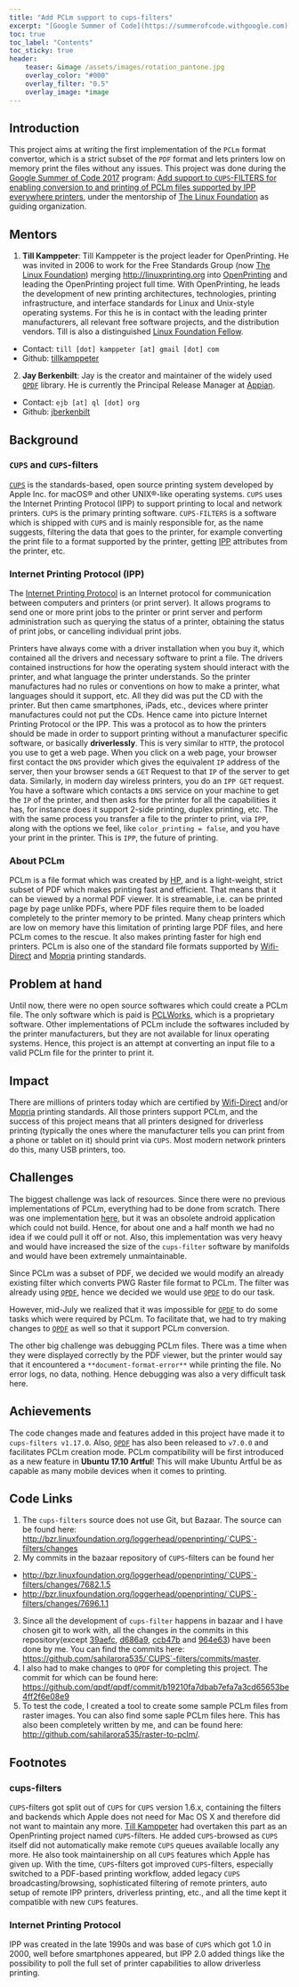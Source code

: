 ```yaml
---
title: "Add PCLm support to cups-filters"
excerpt: "[Google Summer of Code](https://summerofcode.withgoogle.com) 2017 project to convert documents to the PCLm format via [rastertopclm](https://github.com/OpenPrinting/cups-filters/blob/master/filter/rastertopclm) filter in [cups-filters](https://github.com/openprinting/cups-filters)."
toc: true
toc_label: "Contents"
toc_sticky: true
header:
    teaser: &image /assets/images/rotation_pantone.jpg
    overlay_color: "#000"
    overlay_filter: "0.5"
    overlay_image: *image
---
```


## Introduction

This project aims at writing the first implementation of the `PCLm` format convertor, which is a strict subset of the `PDF` format and lets printers low on memory print the files without any issues.
This project was done during the [Google Summer of Code 2017](https://summerofcode.withgoogle.com) program: [Add support to `CUPS`-FILTERS for enabling conversion to and printing of PCLm files supported by IPP everywhere printers](https://summerofcode.withgoogle.com/archive/2017/projects/5722648516493312/), under the mentorship of [The Linux Foundation](https://www.linuxfoundation.org/) as guiding organization.

## Mentors

1. **Till Kamppeter**: Till Kamppeter is the project leader for OpenPrinting. He was invited in 2006 to work for the Free Standards Group (now [The Linux Foundation](https://www.linuxfoundation.org/)) merging <http://linuxprinting.org> into [OpenPrinting](http://openprinting.org/) and leading the OpenPrinting project full time. With OpenPrinting, he leads the development of new printing architectures, technologies, printing infrastructure, and interface standards for Linux and Unix-style operating systems. For this he is in contact with the leading printer manufacturers, all relevant free software projects, and the distribution vendors.
Till is also a distinguished [Linux Foundation Fellow](https://www.linuxfoundation.org/about/linux-foundation-fellows/). 
 
  - Contact: `till [dot] kamppeter [at] gmail [dot] com`
  - Github: [tillkamppeter](https://github.com/tillkamppeter)

2. **Jay Berkenbilt**: Jay is the creator and maintainer of the widely used [`QPDF`](https://github.com/qpdf/qpdf) library. He is currently the Principal Release Manager at [Appian](https://www.appian.com/).

  - Contact: `ejb [at] ql [dot] org`
  - Github: [jberkenbilt](https://github.com/jberkenbilt)

## Background

### `CUPS` and `CUPS`-filters

[`CUPS`](https://www.cups.org/) is the standards-based, open source printing system developed by Apple Inc. for macOS® and other UNIX®-like operating systems. `CUPS` uses the Internet Printing Protocol (IPP) to support printing to local and network printers. `CUPS` is the primary printing software. `CUPS-FILTERS` is a software which is shipped with `CUPS` and is mainly responsible for, as the name suggests, filtering the data that goes to the printer, for example converting the print file to a format supported by the printer, getting [IPP](https://en.wikipedia.org/wiki/Internet_Printing_Protocol) attributes from the printer, etc.


### Internet Printing Protocol (IPP)

The [Internet Printing Protocol](https://en.wikipedia.org/wiki/Internet_Printing_Protocol) is an Internet protocol for communication between computers and printers (or print server). It allows programs to send one or more print jobs to the printer or print server and perform administration such as querying the status of a printer, obtaining the status of print jobs, or cancelling individual print jobs.

Printers have always come with a driver installation when you buy it, which contained all the drivers and necessary software to print a file. The drivers contained instructions for how the operating system should interact with the printer, and what language the printer understands. So the printer manufactures had no rules or conventions on how to make a printer, what languages should it support, etc. All they did was put the CD with the printer. But then came smartphones, iPads, etc., devices where printer manufactures could not put the CDs. Hence came into picture Internet Printing Protocol or the IPP. This was a protocol as to how the printers should be made in order to support printing without a manufacturer specific software, or basically **driverlessly**. This is very similar to `HTTP`, the protocol you use to get a web page. When you click on a web page, your browser first contact the `DNS` provider which gives the equivalent `IP` address of the server, then your browser sends a `GET` Request to that `IP` of the server to get data. Similarly, in modern day wireless printers, you do an `IPP GET` request. You have a software which contacts a `DNS` service on your machine to get the `IP` of the printer, and then asks for the printer for all the capabilities it has, for instance does it support 2-side printing, duplex printing, etc. The with the same process you transfer a file to the printer to print, via `IPP`, along with the options we feel, like `color_printing = false`, and you have your print in the printer. This is `IPP`, the future of printing.

### About PCLm

PCLm is a file format which was created by [HP](https://en.wikipedia.org/wiki/Hewlett-Packard), and is a light-weight, strict subset of PDF which makes printing fast and efficient. That means that it can be viewed by a normal PDF viewer. It is streamable, i.e. can be printed page by page unlike PDFs, where PDF files require them to be loaded completely to the printer memory to be printed. Many cheap printers which are low on memory have this limitation of printing large PDF files, and here PCLm comes to the rescue. It also makes printing faster for high end printers. PCLm is also one of the standard file formats supported by [Wifi-Direct](https://www.wi-fi.org/discover-wi-fi/wi-fi-direct) and [Mopria](http://mopria.org/) printing standards.

## Problem at hand

Until now, there were no open source softwares which could create a PCLm file. The only software which is paid is [PCLWorks](http://www.pclworks.com/), which is a proprietary software. Other implementations of PCLm include the softwares included by the printer manufacturers, but they are not available for linux operating systems. Hence, this project is an attempt at converting an input file to a valid PCLm file for the printer to print it.

## Impact

There are millions of printers today which are certified by  [Wifi-Direct](https://www.wi-fi.org/discover-wi-fi/wi-fi-direct) and/or [Mopria](http://mopria.org/) printing standards. All those printers support PCLm, and the success of this project means that all printers designed for driverless printing (typically the ones where the manufacturer tells you can print from a phone or tablet on it) should print via `CUPS`. Most modern network printers do this, many USB printers, too.

## Challenges

The biggest challenge was lack of resources. Since there were no previous implementations of PCLm, everything had to be done from scratch. There was one implementation [here](https://github.com/ibevilinc/WFDSPrintPlugin/tree/master/jni/wprint/plugins/genPCLm/src), but it was an obsolete android application which could not build. Hence, for about one and a half month we had no idea if we could pull it off or not. Also, this implementation was very heavy and would have increased the size of the `cups-filter` software by manifolds and would have been extremely unmaintainable.

Since PCLm was a subset of PDF, we decided we would modify an already existing filter which converts PWG Raster file format to PCLm. The filter was already using [`QPDF`](https://github.com/qpdf/qpdf), hence we decided we would use [`QPDF`](https://github.com/qpdf/qpdf) to do our task. 

However, mid-July we realized that it was impossible for [`QPDF`](https://github.com/qpdf/qpdf) to do some tasks which were required by PCLm. To facilitate that, we had to try making changes to [`QPDF`](https://github.com/qpdf/qpdf) as well so that it support PCLm conversion.

The other big challenge was debugging PCLm files. There was a time when they were displayed correctly by the PDF viewer, but the printer would say that it encountered a `**document-format-error**` while printing the file. No error logs, no data, nothing. Hence debugging was also a very difficult task here.

## Achievements

The code changes made and features added in this project have made it to `cups-filters v1.17.0`. Also, [`QPDF`](https://github.com/qpdf/qpdf) has also been released to `v7.0.0` and facilitates PCLm creation mode. PCLm compatibility will be first introduced as a new feature in **Ubuntu 17.10 Artful**! This will make Ubuntu Artful be as capable as many mobile devices when it comes to printing.

## Code Links

1. The `cups-filters` source does not use Git, but Bazaar. The source can be found here: <http://bzr.linuxfoundation.org/loggerhead/openprinting/`CUPS`-filters/changes>
2. My commits in the bazaar repository of `CUPS`-filters can be found her
 - <http://bzr.linuxfoundation.org/loggerhead/openprinting/`CUPS`-filters/changes/7682.1.5>
 - <http://bzr.linuxfoundation.org/loggerhead/openprinting/`CUPS`-filters/changes/7696.1.1>
3. Since all the development of `cups-filter` happens in bazaar and I have chosen git to work with, all the changes in the commits in this repository(except [39aefc](https://github.com/sahilarora535/`CUPS`-filters/commit/39aefcbe6ea2e89f4c4ce7223c7a60f28dae3e71), [d686a9](https://github.com/sahilarora535/`CUPS`-filters/commit/d686a9f66d44a0fb732cad94fc25e376be9f65a1), [ccb47b](https://github.com/sahilarora535/`CUPS`-filters/commit/ccb47b24178fc454713fd7b1051d80c1389db81b) and [964e63](https://github.com/sahilarora535/`CUPS`-filters/commit/964e634fbe6e8a243fdd423d6fd92e1c3c45db33)) have been done by me. You can find the commits here: <https://github.com/sahilarora535/`CUPS`-filters/commits/master>.
4. I also had to make changes to `QPDF` for completing this project. The commit for which can be found here: <https://github.com/qpdf/qpdf/commit/b19210fa7dbab7efa7a3cd65653be4ff2f6e08e9>
5. To test the code, I created a tool to create some sample PCLm files from raster images. You can also find some saple PCLm files here. This has also been completely written by me, and can be found here: <http://github.com/sahilarora535/raster-to-pclm/>.

## Footnotes

### cups-filters
`CUPS`-filters got split out of `CUPS` for `CUPS` version 1.6.x, containing the filters and backends which Apple does not need for Mac OS X and therefore did not want to maintain any more. [Till Kamppeter](https://github.com/tillkamppeter) had overtaken this part as an OpenPrinting project named `CUPS`-filters. He added `CUPS`-browsed as `CUPS` itself did not automatically make remote `CUPS` queues available locally any more. He also took maintainership on all `CUPS` features which Apple has given up. With the time, `CUPS`-filters got improved `CUPS`-filters, especially switched to a PDF-based printing workflow, added legacy `CUPS` broadcasting/browsing, sophisticated filtering of remote printers, auto setup of remote IPP printers, driverless printing, etc., and all the time kept it compatible with new `CUPS` features.

### Internet Printing Protocol

IPP was created in the late 1990s and was base of `CUPS` which got 1.0 in 2000, well before smartphones appeared, but IPP 2.0 added things like the possibility to poll the full set of printer capabilities to allow driverless printing.
